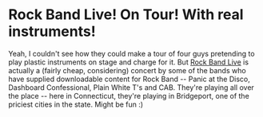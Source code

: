 # Rock Band Live! On Tour! With real instruments!

Yeah, I couldn't see how they could make a tour of four guys pretending to play plastic instruments on stage and charge for it. But [Rock Band Live](http://www.aeglive.com/tourdates.php?id=19624&detail_type=event) is actually a (fairly cheap, considering) concert by some of the bands who have supplied downloadable content for Rock Band -- Panic at the Disco, Dashboard Confessional, Plain White T's and CAB. They're playing all over the place -- here in Connecticut, they're playing in Bridgeport, one of the priciest cities in the state. Might be fun :)

